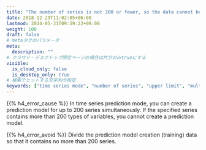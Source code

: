 ```yaml
---
title: "The number of series is not 200 or fewer, so the data cannot be imported."
date: 2018-12-29T11:02:05+06:00
lastmod: 2024-05-31T09:59:22+09:00
weight: 100
draft: false
# metaタグのパラメータ
meta:
  description: ""
# クラウド・デスクトップ限定ページの場合は片方のみtrueにする
visible:
  is_cloud_only: false
  is_desktop_only: true
# 検索でヒットする文字列の指定
keywords: ["time series mode", "number of series", "upper limit", "multiple series"]
---
```


{{% h4_error_cause %}}
In time series prediction mode, you can create a prediction model for up to 200 series simultaneously.
If the specified series contains more than 200 types of variables, you cannot create a prediction model.

{{% h4_error_avoid %}}
Divide the prediction model creation (training) data so that it contains no more than 200 series.
